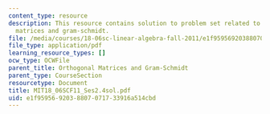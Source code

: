 ```yaml
---
content_type: resource
description: This resource contains solution to problem set related to orthogonal
  matrices and gram-schmidt.
file: /media/courses/18-06sc-linear-algebra-fall-2011/e1f9595692038807071733916a514cbd_MIT18_06SCF11_Ses2.4sol.pdf
file_type: application/pdf
learning_resource_types: []
ocw_type: OCWFile
parent_title: Orthogonal Matrices and Gram-Schmidt
parent_type: CourseSection
resourcetype: Document
title: MIT18_06SCF11_Ses2.4sol.pdf
uid: e1f95956-9203-8807-0717-33916a514cbd
---
```

